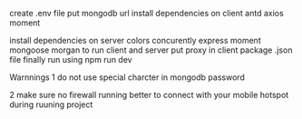 

create .env file put mongodb url 
install dependencies  on client
antd
axios
moment

install dependencies on server 
colors
concurently
express
moment
mongoose
morgan
to run client and server put proxy in client package .json file
finally run using npm run dev


Warnnings 
1  do not use special charcter in mongodb password


2 make sure no firewall running  better to connect with  your mobile hotspot during ruuning project 
